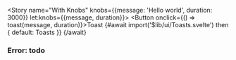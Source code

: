 <script lang="ts">
  import { Story } from 'kitbook';
	import Button from '$lib/ui/Button.svelte';
	import { toast } from '$lib/ui/Toasts.svelte';
</script>

<Story name="With Knobs" knobs={{message: 'Hello world', duration: 3000}} let:knobs={{message, duration}}>
	<Button onclick={() => toast(message, duration)}>Toast</Button>
	{#await import('$lib/ui/Toasts.svelte') then { default: Toasts }}
		<Toasts />
	{/await}
</Story>

### Error: todo